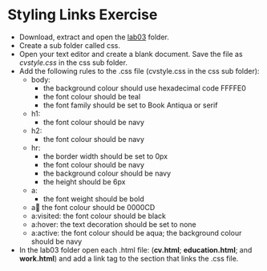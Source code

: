 
# Styling Links Exercise

- Download, extract and open the [lab03](archives/lab03.zip) folder.
- Create a sub folder called css.
- Open your text editor and create a blank document. Save the file as *cvstyle.css* in the css sub folder.
- Add the following rules to the .css file (cvstyle.css in the css sub folder):
   - body:
     - the background colour should use hexadecimal code FFFFE0
     - the font colour should be teal
     - the font family should be set to Book Antiqua or serif
   - h1:
     - the font colour should be navy
   - h2:
     - the font colour should be navy
   - hr:
     - the border width should be set to 0px
     - the font colour should be navy
     - the background colour should be navy
     - the height should be 6px
   - a:
     - the font weight should be bold
   - a:link: the font colour should be 0000CD
   - a:visited: the font colour should be black
   - a:hover: the text decoration should be set to none
   - a:active: the font colour should be aqua; the background colour should be navy
- In the lab03 folder open each .html  file: (**cv.html**;  **education.html**; and **work.html**) and add a link tag to the <head> section that links the .css file.
